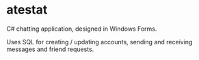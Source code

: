 # atestat
C# chatting application, designed in Windows Forms.

Uses SQL for creating / updating accounts, sending and receiving messages and friend requests.
